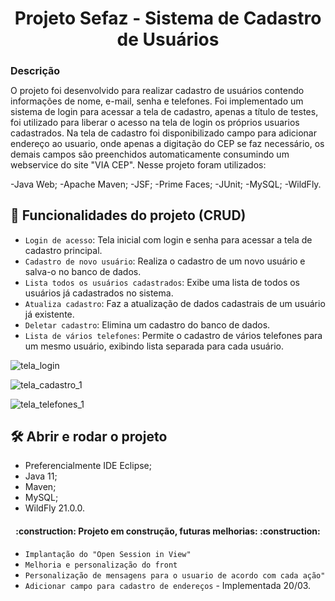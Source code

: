 <h1 align="center"> Projeto Sefaz - Sistema de Cadastro de Usuários  </h1>

<h2 style="font-size:16px">Descrição</h2>
O projeto foi desenvolvido para realizar cadastro de usuários contendo informações de nome, e-mail, senha e telefones. Foi implementado um sistema de login para acessar a tela de cadastro, apenas a título de testes, foi utilizado para liberar o acesso na tela de login os próprios usuarios cadastrados. Na tela de cadastro foi disponibilizado campo para adicionar endereço ao usuario, onde apenas a digitação do CEP se faz necessário, os demais campos são preenchidos automaticamente consumindo um webservice do site "VIA CEP". Nesse projeto foram utilizados:

-Java Web;
-Apache Maven;
-JSF;
-Prime Faces;
-JUnit;
-MySQL;
-WildFly.

## :hammer: Funcionalidades do projeto (CRUD)

- `Login de acesso`: Tela inicial com login e senha para acessar a tela de cadastro principal.
- `Cadastro de novo usuário`: Realiza o cadastro de um novo usuário e salva-o no banco de dados.
- `Lista todos os usuários cadastrados`: Exibe uma lista de todos os usuários já cadastrados no sistema.
- `Atualiza cadastro`: Faz a atualização de dados cadastrais de um usuário já existente.
- `Deletar cadastro`: Elimina um cadastro do banco de dados.
- `Lista de vários telefones`: Permite o cadastro de vários telefones para um mesmo usuário, exibindo lista separada para cada usuário.


![tela_login](https://user-images.githubusercontent.com/93333816/159145318-75be3efa-11f5-45a4-af65-4ec828883d96.jpg)

![tela_cadastro_1](https://user-images.githubusercontent.com/93333816/159188258-ae48a1d6-f9d2-410e-b022-47f90386bdca.jpg)

![tela_telefones_1](https://user-images.githubusercontent.com/93333816/159188268-e85b4afc-5965-4679-b838-093ad0fc8097.jpg)


## 🛠️ Abrir e rodar o projeto
- Preferencialmente IDE Eclipse;
- Java 11;
- Maven;
- MySQL;
- WildFly 21.0.0.

<h4 align="center"> 
    :construction:  Projeto em construção, futuras melhorias:  :construction:
</h4>

- `Implantação do "Open Session in View"`
- `Melhoria e personalização do front` 
- `Personalização de mensagens para o usuario de acordo com cada ação"`
- `Adicionar campo para cadastro de endereços` - Implementada 20/03.

